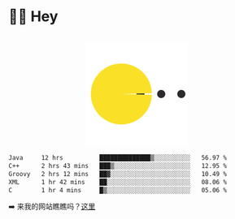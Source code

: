 
# 👋🏻 Hey
<div align="center">
	<br>
	<img src="https://raw.githubusercontent.com/Aniket965/Aniket965/master/pacman.svg?sanitize=true" width="200" height="200">
	<br>
</div>

<!--START_SECTION:waka-->
```text
Java     12 hrs          ██████████████▒░░░░░░░░░░   56.97 % 
C++      2 hrs 43 mins   ███▒░░░░░░░░░░░░░░░░░░░░░   12.95 % 
Groovy   2 hrs 12 mins   ██▓░░░░░░░░░░░░░░░░░░░░░░   10.49 % 
XML      1 hr 42 mins    ██░░░░░░░░░░░░░░░░░░░░░░░   08.06 % 
C        1 hr 4 mins     █▒░░░░░░░░░░░░░░░░░░░░░░░   05.06 % 
```
<!--END_SECTION:waka-->

 ➡️  来我的网站瞧瞧吗？[这里](https://www.shaolongfei.com)

